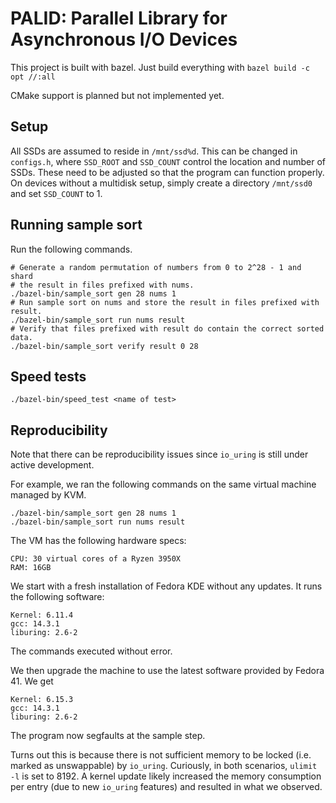 # PALID: Parallel Library for Asynchronous I/O Devices

This project is built with bazel. Just build everything with `bazel build -c opt //:all`

CMake support is planned but not implemented yet.

## Setup 

All SSDs are assumed to reside in `/mnt/ssd%d`. This can be changed in `configs.h`, where `SSD_ROOT` and `SSD_COUNT` control the location and number of SSDs. These need to be adjusted so that the program can function properly. On devices without a multidisk setup, simply create a directory `/mnt/ssd0` and set `SSD_COUNT` to 1.

## Running sample sort
Run the following commands.

```shell
# Generate a random permutation of numbers from 0 to 2^28 - 1 and shard
# the result in files prefixed with nums.
./bazel-bin/sample_sort gen 28 nums 1
# Run sample sort on nums and store the result in files prefixed with result.
./bazel-bin/sample_sort run nums result
# Verify that files prefixed with result do contain the correct sorted data.
./bazel-bin/sample_sort verify result 0 28
```

## Speed tests
```shell
./bazel-bin/speed_test <name of test>
```

## Reproducibility

Note that there can be reproducibility issues since `io_uring` is still under active development.

For example, we ran the following commands on the same virtual machine managed by KVM.
```shell
./bazel-bin/sample_sort gen 28 nums 1
./bazel-bin/sample_sort run nums result
```

The VM has the following hardware specs:
```
CPU: 30 virtual cores of a Ryzen 3950X
RAM: 16GB
```

We start with a fresh installation of Fedora KDE without any updates. It runs the following software:
```
Kernel: 6.11.4
gcc: 14.3.1
liburing: 2.6-2
```

The commands executed without error.

We then upgrade the machine to use the latest software provided by Fedora 41. We get
```
Kernel: 6.15.3
gcc: 14.3.1
liburing: 2.6-2
```
The program now segfaults at the sample step.

Turns out this is because there is not sufficient memory to be locked (i.e. marked as unswappable) by `io_uring`. Curiously, in both scenarios, `ulimit -l` is set to 8192. A kernel update likely increased the memory consumption per entry (due to new `io_uring` features) and resulted in what we observed.
